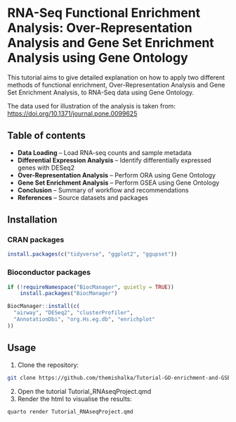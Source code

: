 # RNA-Seq Functional Enrichment Analysis: Over-Representation Analysis and Gene Set Enrichment Analysis using Gene Ontology

This tutorial aims to give detailed explanation on how to apply two different methods of functional enrichment, Over-Representation Analysis and Gene Set Enrichment Analysis, to RNA-Seq data using Gene Ontology. 

The data used for illustration of the analysis is taken from: https://doi.org/10.1371/journal.pone.0099625 

## Table of contents 
- **Data Loading** – Load RNA-seq counts and sample metadata
- **Differential Expression Analysis** – Identify differentially expressed genes with DESeq2
- **Over-Representation Analysis** – Perform ORA using Gene Ontology
- **Gene Set Enrichment Analysis** – Perform GSEA using Gene Ontology
- **Conclusion** – Summary of workflow and recommendations
- **References** – Source datasets and packages

## Installation

### CRAN packages
```r
install.packages(c("tidyverse", "ggplot2", "ggupset"))
```

### Bioconductor packages
```r
if (!requireNamespace("BiocManager", quietly = TRUE))
    install.packages("BiocManager")

BiocManager::install(c(
  "airway", "DESeq2", "clusterProfiler",
  "AnnotationDbi", "org.Hs.eg.db", "enrichplot"
))
```
## Usage 
1. Clone the repository:
```bash
git clone https://github.com/themishalka/Tutorial-GO-enrichment-and-GSEA.git 
```
2. Open the tutorial Tutorial_RNAseqProject.qmd
3. Render the html to visualise the results:
```r
quarto render Tutorial_RNAseqProject.qmd
```

